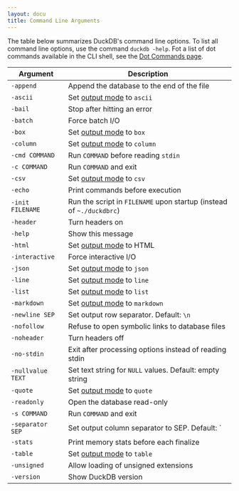 ```yaml
---
layout: docu
title: Command Line Arguments
---
```


The table below summarizes DuckDB's command line options.
To list all command line options, use the command `duckdb -help`.
Fot a list of dot commands available in the CLI shell, see the [Dot Commands page](dot_commands).

<div class="narrow_table"></div>

<!-- markdownlint-disable MD056 -->

| Argument | Description |
|---|-------|
| `-append`         | Append the database to the end of the file                           |
| `-ascii`          | Set [output mode](output-formats) to `ascii`                         |
| `-bail`           | Stop after hitting an error                                          |
| `-batch`          | Force batch I/O                                                      |
| `-box`            | Set [output mode](output-formats) to `box`                           |
| `-column`         | Set [output mode](output-formats) to `column`                        |
| `-cmd COMMAND`    | Run `COMMAND` before reading `stdin`                                 |
| `-c COMMAND`      | Run `COMMAND` and exit                                               |
| `-csv`            | Set [output mode](output-formats) to `csv`                           |
| `-echo`           | Print commands before execution                                      |
| `-init FILENAME`  | Run the script in `FILENAME` upon startup (instead of `~./duckdbrc`) |
| `-header`         | Turn headers on                                                      |
| `-help`           | Show this message                                                    |
| `-html`           | Set [output mode](output-formats) to HTML                            |
| `-interactive`    | Force interactive I/O                                                |
| `-json`           | Set [output mode](output-formats) to `json`                          |
| `-line`           | Set [output mode](output-formats) to `line`                          |
| `-list`           | Set [output mode](output-formats) to `list`                          |
| `-markdown`       | Set [output mode](output-formats) to `markdown`                      |
| `-newline SEP`    | Set output row separator. Default: `\n`                              |
| `-nofollow`       | Refuse to open symbolic links to database files                      |
| `-noheader`       | Turn headers off                                                     |
| `-no-stdin`       | Exit after processing options instead of reading stdin               |
| `-nullvalue TEXT` | Set text string for `NULL` values. Default: empty string             |
| `-quote`          | Set [output mode](output-formats) to `quote`                         |
| `-readonly`       | Open the database read-only                                          |
| `-s COMMAND`      | Run `COMMAND` and exit                                               |
| `-separator SEP`  | Set output column separator to SEP. Default: `|`                     |
| `-stats`          | Print memory stats before each finalize                              |
| `-table`          | Set [output mode](output-formats) to `table`                         |
| `-unsigned`       | Allow loading of unsigned extensions                                 |
| `-version`        | Show DuckDB version                                                  |

<!-- markdownlint-enable MD056 -->
